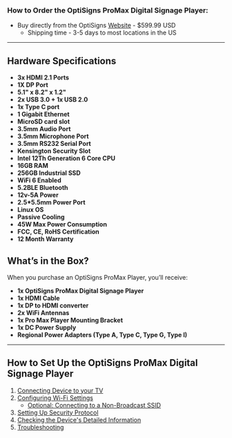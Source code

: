 ### How to Order the OptiSigns ProMax Digital Signage Player:

* Buy directly from the OptiSigns [Website](https://shop.optisigns.com/products/optisigns-digital-signage-player) - $599.99 USD
  + Shipping time - 3-5 days to most locations in the US

---

Hardware Specifications
-----------------------

* **3x HDMI 2.1 Ports**
* **1X DP Port**
* **5.1" x 8.2" x 1.2"**
* **2x USB 3.0 + 1x USB 2.0**
* **1x Type C port**
* **1 Gigabit Ethernet**
* **MicroSD card slot**
* **3.5mm Audio Port**
* **3.5mm Microphone Port**
* **3.5mm RS232 Serial Port**
* **Kensington Security Slot**
* **Intel 12Th Generation 6 Core CPU**
* **16GB RAM**
* **256GB Industrial SSD**
* **WiFi 6 Enabled**
* **5.2BLE Bluetooth**
* **12v-5A Power**
* **2.5\*5.5mm Power Port**
* **Linux OS**
* **Passive Cooling**
* **45W Max Power Consumption**
* **FCC, CE, RoHS Certification**
* **12 Month Warranty**

What’s in the Box?
------------------

When you purchase an OptiSigns ProMax Player, you’ll receive:

* **1x OptiSigns ProMax Digital Signage Player**
* **1x HDMI Cable**
* **1x DP to HDMI converter**
* **2x WiFi Antennas**
* **1x Pro Max Player Mounting Bracket**
* **1x DC Power Supply**
* **Regional Power Adapters (Type A, Type C, Type G, Type I)**

---

How to Set Up the OptiSigns ProMax Digital Signage Player
---------------------------------------------------------

1. [Connecting Device to your TV](#TV)
2. [Configuring Wi-Fi Settings](#Configuring)
   * [Optional: Connecting to a Non-Broadcast SSID](#Connecting)
3. [Setting Up Security Protocol](#Setting)
4. [Checking the Device's Detailed Information](#Checking)
5. [Troubleshooting](#Troubleshooting)